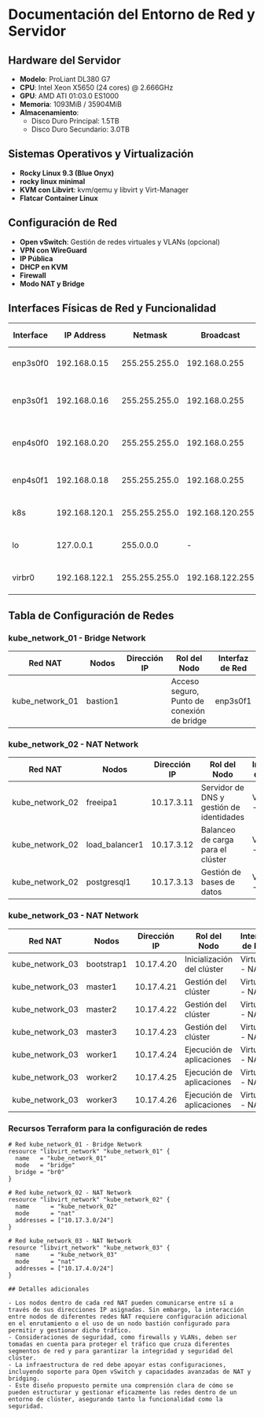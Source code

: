 # Documentación del Entorno de Red y Servidor

## Hardware del Servidor
- **Modelo**: ProLiant DL380 G7
- **CPU**: Intel Xeon X5650 (24 cores) @ 2.666GHz
- **GPU**: AMD ATI 01:03.0 ES1000
- **Memoria**: 1093MiB / 35904MiB
- **Almacenamiento**:
  - Disco Duro Principal: 1.5TB
  - Disco Duro Secundario: 3.0TB

## Sistemas Operativos y Virtualización
- **Rocky Linux 9.3 (Blue Onyx)**
- **rocky linux minimal**
- **KVM con Libvirt**: kvm/qemu y libvirt y Virt-Manager
- **Flatcar Container Linux**

## Configuración de Red
- **Open vSwitch**: Gestión de redes virtuales y VLANs (opcional)
- **VPN con WireGuard**
- **IP Pública**
- **DHCP en KVM**
- **Firewall**
- **Modo NAT y Bridge**

## Interfaces Físicas de Red y Funcionalidad
| Interface | IP Address      | Netmask         | Broadcast        | Description                              | Additional Info                   |
|-----------|-----------------|-----------------|------------------|------------------------------------------|-----------------------------------|
| enp3s0f0  | 192.168.0.15    | 255.255.255.0   | 192.168.0.255    | Interfaz general del servidor            | -                                 |
| enp3s0f1  | 192.168.0.16    | 255.255.255.0   | 192.168.0.255    | Utilizada para Bridge en el nodo bastion1| -                                 |
| enp4s0f0  | 192.168.0.20    | 255.255.255.0   | 192.168.0.255    | Otra interfaz general del servidor       | -                                 |
| enp4s0f1  | 192.168.0.18    | 255.255.255.0   | 192.168.0.255    | Reserva o conexión redundante            | -                                 |
| k8s       | 192.168.120.1   | 255.255.255.0   | 192.168.120.255  | Interfaz para Kubernetes                 | Solo configuración, no tráfico    |
| lo        | 127.0.0.1       | 255.0.0.0       | -                | Loopback, interfaz de red virtual        | Tráfico local solo                |
| virbr0    | 192.168.122.1   | 255.255.255.0   | 192.168.122.255  | Interfaz de red virtual por defecto      | Usado típicamente por KVM         |

## Tabla de Configuración de Redes

### kube_network_01 - Bridge Network
| Red NAT          | Nodos      | Dirección IP | Rol del Nodo                               | Interfaz de Red |
|------------------|------------|--------------|--------------------------------------------|-----------------|
| kube_network_01  | bastion1   |              | Acceso seguro, Punto de conexión de bridge | enp3s0f1        |

### kube_network_02 - NAT Network
| Red NAT          | Nodos               | Dirección IP | Rol del Nodo                       | Interfaz de Red |
|------------------|---------------------|--------------|------------------------------------|-----------------|
| kube_network_02  | freeipa1            | 10.17.3.11   | Servidor de DNS y gestión de identidades | Virtual - NAT  |
| kube_network_02  | load_balancer1      | 10.17.3.12   | Balanceo de carga para el clúster  | Virtual - NAT   |
| kube_network_02  | postgresql1         | 10.17.3.13   | Gestión de bases de datos          | Virtual - NAT   |

### kube_network_03 - NAT Network
| Red NAT          | Nodos               | Dirección IP | Rol del Nodo               | Interfaz de Red |
|------------------|---------------------|--------------|----------------------------|-----------------|
| kube_network_03  | bootstrap1          | 10.17.4.20   | Inicialización del clúster | Virtual - NAT   |
| kube_network_03  | master1             | 10.17.4.21   | Gestión del clúster        | Virtual - NAT   |
| kube_network_03  | master2             | 10.17.4.22   | Gestión del clúster        | Virtual - NAT   |
| kube_network_03  | master3             | 10.17.4.23   | Gestión del clúster        | Virtual - NAT   |
| kube_network_03  | worker1             | 10.17.4.24   | Ejecución de aplicaciones  | Virtual - NAT   |
| kube_network_03  | worker2             | 10.17.4.25   | Ejecución de aplicaciones  | Virtual - NAT   |
| kube_network_03  | worker3             | 10.17.4.26   | Ejecución de aplicaciones  | Virtual - NAT   |

### Recursos Terraform para la configuración de redes
```hcl
# Red kube_network_01 - Bridge Network
resource "libvirt_network" "kube_network_01" {
  name   = "kube_network_01"
  mode   = "bridge"
  bridge = "br0"
}

# Red kube_network_02 - NAT Network
resource "libvirt_network" "kube_network_02" {
  name      = "kube_network_02"
  mode      = "nat"
  addresses = ["10.17.3.0/24"]
}

# Red kube_network_03 - NAT Network
resource "libvirt_network" "kube_network_03" {
  name      = "kube_network_03"
  mode      = "nat"
  addresses = ["10.17.4.0/24"]
}

## Detalles adicionales

- Los nodos dentro de cada red NAT pueden comunicarse entre sí a través de sus direcciones IP asignadas. Sin embargo, la interacción entre nodos de diferentes redes NAT requiere configuración adicional en el enrutamiento o el uso de un nodo bastión configurado para permitir y gestionar dicho tráfico.
- Consideraciones de seguridad, como firewalls y VLANs, deben ser tomadas en cuenta para proteger el tráfico que cruza diferentes segmentos de red y para garantizar la integridad y seguridad del clúster.
- La infraestructura de red debe apoyar estas configuraciones, incluyendo soporte para Open vSwitch y capacidades avanzadas de NAT y bridging.
- Este diseño propuesto permite una comprensión clara de cómo se pueden estructurar y gestionar eficazmente las redes dentro de un entorno de clúster, asegurando tanto la funcionalidad como la seguridad.
